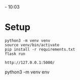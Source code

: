 <!-- https://www.youtube.com/watch?v=vYubIZOyLfI --> - 10:03
<!-- https://github.com/itsmaheshkariya/flask-restplus/blob/master/app.py -->

# Setup

```
python3 -m venv venv
source venv/bin/activate
pip install -r requirements.txt
flask run
```

```
http://127.0.0.1:5000/
```

python3 -m venv env
